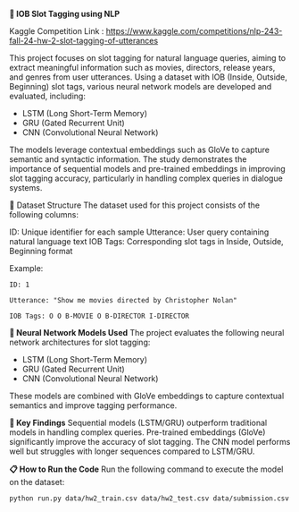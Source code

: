 **🧩 IOB Slot Tagging using NLP**


Kaggle Competition Link : https://www.kaggle.com/competitions/nlp-243-fall-24-hw-2-slot-tagging-of-utterances


This project focuses on slot tagging for natural language queries, aiming to extract meaningful information such as movies, directors, release years, and genres from user utterances. Using a dataset with IOB (Inside, Outside, Beginning) slot tags, various neural network models are developed and evaluated, including:

- LSTM (Long Short-Term Memory)
- GRU (Gated Recurrent Unit)
- CNN (Convolutional Neural Network)

The models leverage contextual embeddings such as GloVe to capture semantic and syntactic information. The study demonstrates the importance of sequential models and pre-trained embeddings in improving slot tagging accuracy, particularly in handling complex queries in dialogue systems.

📂 Dataset Structure
The dataset used for this project consists of the following columns:

ID: Unique identifier for each sample
Utterance: User query containing natural language text
IOB Tags: Corresponding slot tags in Inside, Outside, Beginning format

Example:

`ID: 1` 

`Utterance: "Show me movies directed by Christopher Nolan"` 

`IOB Tags: O O B-MOVIE O B-DIRECTOR I-DIRECTOR`

**🚀 Neural Network Models Used**
The project evaluates the following neural network architectures for slot tagging:

- LSTM (Long Short-Term Memory)
- GRU (Gated Recurrent Unit)
- CNN (Convolutional Neural Network)

These models are combined with GloVe embeddings to capture contextual semantics and improve tagging performance.

**🧪 Key Findings**
Sequential models (LSTM/GRU) outperform traditional models in handling complex queries.
Pre-trained embeddings (GloVe) significantly improve the accuracy of slot tagging.
The CNN model performs well but struggles with longer sequences compared to LSTM/GRU.


**📋 How to Run the Code**
Run the following command to execute the model on the dataset:


`python run.py data/hw2_train.csv data/hw2_test.csv data/submission.csv`